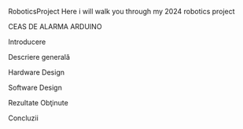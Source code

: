  RoboticsProject
Here i will walk you through my 2024 robotics project

CEAS DE ALARMA ARDUINO

Introducere


Descriere generală


Hardware Design


Software Design


Rezultate Obţinute


Concluzii
